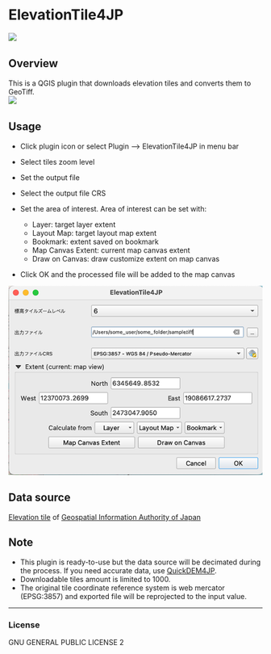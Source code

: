 # ElevationTile4JP
![](icon.png)

## Overview
This is a QGIS plugin that downloads elevation tiles and converts them to GeoTiff.
<br>
![](./img/mov.gif)


## Usage

- Click plugin icon or select Plugin --> ElevationTile4JP in menu bar
- Select tiles zoom level
- Set the output file
- Select the output file CRS
- Set the area of interest. Area of interest can be set with:
  - Layer: target layer extent
  - Layout Map: target layout map extent
  - Bookmark: extent saved on bookmark
  - Map Canvas Extent: current map canvas extent
  - Draw on Canvas: draw customize extent on map canvas

- Click OK and the processed file will be added to the map canvas

<img src="img/dialog.png" alt="dialog" width="600"/>

## Data source
[Elevation tile](https://maps.gsi.go.jp/development/ichiran.html#dem) of [Geospatial Information Authority of Japan](https://www.gsi.go.jp/)

## Note
- This plugin is ready-to-use but the data source will be decimated during the process. If you need accurate data, use [QuickDEM4JP](https://github.com/MIERUNE/QuickDEM4JP).
- Downloadable tiles amount is limited to 1000.
- The original tile coordinate reference system is web mercator (EPSG:3857) and exported file will be reprojected to the input value.

---

### License
GNU GENERAL PUBLIC LICENSE 2